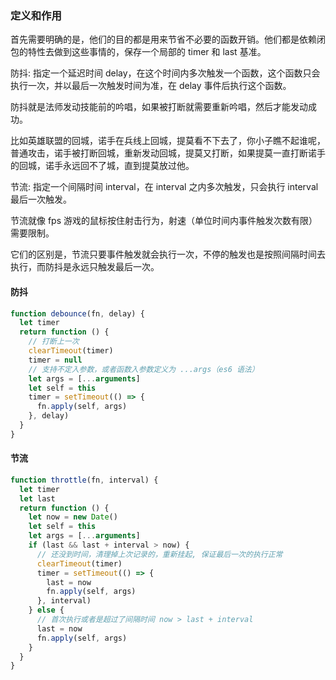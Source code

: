 <!--
 * @Author: imthelin
 * @since: 2021-03-26 11:53:10
 * @lastTime: 2021-03-26 13:40:19
 * @LastAuthor: Do not edit
 * @FilePath: /vue-press-blog/docs/work/accumulate/js/throttle-debounce.md
 * @Description:
-->

### 定义和作用

首先需要明确的是，他们的目的都是用来节省不必要的函数开销。他们都是依赖闭包的特性去做到这些事情的，保存一个局部的 timer 和 last 基准。

防抖: 指定一个延迟时间 delay，在这个时间内多次触发一个函数，这个函数只会执行一次，并以最后一次触发时间为准，在 delay 事件后执行这个函数。

防抖就是法师发动技能前的吟唱，如果被打断就需要重新吟唱，然后才能发动成功。

比如英雄联盟的回城，诺手在兵线上回城，提莫看不下去了，你小子瞧不起谁呢，普通攻击，诺手被打断回城，重新发动回城，提莫又打断，如果提莫一直打断诺手的回城，诺手永远回不了城，直到提莫放过他。

节流: 指定一个间隔时间 interval，在 interval 之内多次触发，只会执行 interval 最后一次触发。

节流就像 fps 游戏的鼠标按住射击行为，射速（单位时间内事件触发次数有限）需要限制。

它们的区别是，节流只要事件触发就会执行一次，不停的触发也是按照间隔时间去执行，而防抖是永远只触发最后一次。

#### 防抖

```js
function debounce(fn, delay) {
  let timer
  return function () {
    // 打断上一次
    clearTimeout(timer)
    timer = null
    // 支持不定入参数，或者函数入参数定义为 ...args（es6 语法）
    let args = [...arguments]
    let self = this
    timer = setTimeout(() => {
      fn.apply(self, args)
    }, delay)
  }
}
```

#### 节流

```js
function throttle(fn, interval) {
  let timer
  let last
  return function () {
    let now = new Date()
    let self = this
    let args = [...arguments]
    if (last && last + interval > now) {
      // 还没到时间，清理掉上次记录的，重新挂起, 保证最后一次的执行正常
      clearTimeout(timer)
      timer = setTimeout(() => {
        last = now
        fn.apply(self, args)
      }, interval)
    } else {
      // 首次执行或者是超过了间隔时间 now > last + interval
      last = now
      fn.apply(self, args)
    }
  }
}
```
